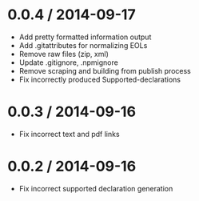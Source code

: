 
0.0.4 / 2014-09-17
==================

 * Add pretty formatted information output
 * Add .gitattributes for normalizing EOLs
 * Remove raw files (zip, xml)
 * Update .gitignore, .npmignore
 * Remove scraping and building from publish process
 * Fix incorrectly produced Supported-declarations

0.0.3 / 2014-09-16
==================

 * Fix incorrect text and pdf links

0.0.2 / 2014-09-16
==================

 * Fix incorrect supported declaration generation
